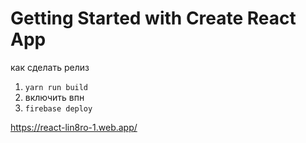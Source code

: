 # Getting Started with Create React App

как сделать релиз
1. `yarn run build`
2. включить впн
3. `firebase deploy`

https://react-lin8ro-1.web.app/
